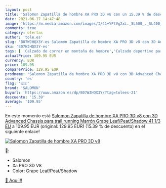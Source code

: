 ```yaml
---
layout: post
title: 'Salomon Zapatilla de hombre XA PRO 3D v8 con un 15.39 % de descuento'
date: 2021-06-17 14:47:48
image: 'https://m.media-amazon.com/images/I/41+YPlVg2xL._SL500_._SL400_.jpg'
comments: true
category: ofertas
author: 'tole.es'
slug: 'B07WJHQX3Y-es Salomon Zapatilla de hombre XA PRO 3D v8 con 3D Advanced...'
sku: 'B07WJHQX3Y-es'
tags: [ 'Calzado de correr en montaña de hombre','Calzado deportivo para hombre','Calzados de running para hombre','Zapatillas y calzado deportivo para hombre','Zapatos','Zapatos para hombre','Zapatos y complementos','salomon','zapatilla', ]
actualPrice: 109.95 EUR
currency: EUR
price: 109.95
comparePrice: 129.95 EUR
prodname: 'Salomon Zapatilla de hombre XA PRO 3D v8 con 3D Advanced Chassis para trail running  Marrón  Grape Leaf/Peat/Shadow   41 1/3 EU'
country: 'es'
flag: '🇪🇸'
brand: 'SALOMON'
buyurl: 'https://www.amazon.es/dp/B07WJHQX3Y/?tag=tolees-21'
descuento: '15.39'
average: '109.95'
---
```


En este momento está [Salomon Zapatilla de hombre XA PRO 3D v8 con 3D Advanced Chassis para trail running  Marrón  Grape Leaf/Peat/Shadow   41 1/3 EU](https://www.amazon.es/dp/B07WJHQX3Y/?tag=tolees-21) a 109.95 EUR (original: 129.95 EUR) (15.39 %  de descuento) en el siguiente enlace!

[![Salomon Zapatilla de hombre XA PRO 3D v8](https://m.media-amazon.com/images/I/41+YPlVg2xL._SL500_._SL400_.jpg)](https://www.amazon.es/dp/B07WJHQX3Y/?tag=tolees-21)

🔎:

- Salomon
- Xa PRO 3D V8
- Color: Grape Leaf/Peat/Shadow

[🛒 Aquí!!!](https://www.amazon.es/dp/B07WJHQX3Y/?tag=tolees-21)
